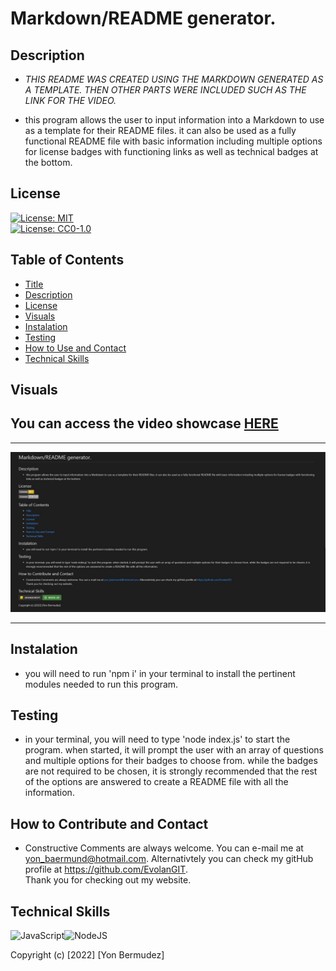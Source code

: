 # Markdown/README generator.

## Description
  
- *THIS README WAS CREATED USING THE MARKDOWN GENERATED AS A TEMPLATE. THEN OTHER PARTS WERE INCLUDED SUCH AS THE LINK FOR THE VIDEO.*

- this program allows the user to input information into a Markdown to use as a template for their README files. it can also be used as a fully functional README file with basic information including multiple options for license badges with functioning links as well as technical badges at the bottom.

## License

[![License: MIT](https://img.shields.io/badge/License-MIT-yellow.svg)](https://opensource.org/licenses/MIT)  
  [![License: CC0-1.0](https://img.shields.io/badge/License-CC0_1.0-lightgrey.svg)](http://creativecommons.org/publicdomain/zero/1.0/)  
  


## Table of Contents 

- [Title](#title)
- [Description](#description)
- [License](#license)
- [Visuals](#visuals)
- [Instalation](#instalation)
- [Testing](#test)
- [How to Use and Contact](#how-to-use)
- [Technical Skills](#technical-skills)


## Visuals 

## You can access the video showcase [**HERE**](https://www.youtube.com/watch?v=jSVA9eiz_Ew&t=16s)

---
![Showcase Video](./assets/images/screenshotREADMEgen.jpg)

---

## Instalation

- you will need to run 'npm i' in your terminal to install the pertinent modules needed to run this program.


## Testing

- in your terminal, you will need to type 'node index.js' to start the program. when started, it will prompt the user with an array of questions and multiple options for their badges to choose from. while the badges are not required to be chosen, it is strongly recommended that the rest of the options are answered to create a README file with all the information.


## How to Contribute and Contact

- Constructive Comments are always welcome. You can e-mail me at yon_baermund@hotmail.com. 
Alternativtely you can check my gitHub profile at https://github.com/EvolanGIT.  
Thank you for checking out my website.

## Technical Skills

![JavaScript](https://img.shields.io/badge/javascript-%23323330.svg?style=for-the-badge&logo=javascript&logoColor=%23F7DF1E)![NodeJS](https://img.shields.io/badge/Node.js-43853D?style=for-the-badge&logo=node.js&logoColor=white)

Copyright (c) [2022] [Yon Bermudez]

